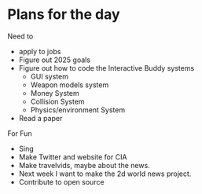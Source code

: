 # Plans for the day #
Need to 
- apply to jobs
- Figure out 2025 goals
- Figure out how to code the Interactive Buddy systems
  - GUI system
  - Weapon models system
  - Money System
  - Collision System
  - Physics/environment System
- Read a paper

For Fun
- Sing
- Make Twitter and website for CIA
- Make travelvids, maybe about the news.
- Next week I want to make the 2d world news project.
- Contribute to open source
